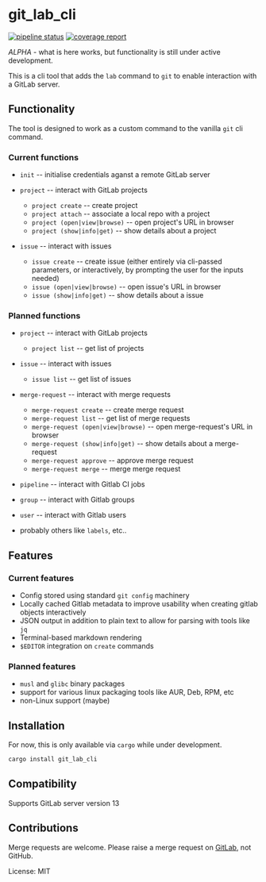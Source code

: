 # git_lab_cli

[![pipeline status](https://gitlab.com/bradwood/git-lab-rust/badges/master/pipeline.svg)](https://gitlab.com/bradwood/git-lab-rust/-/commits/master)
[![coverage report](https://gitlab.com/bradwood/git-lab-rust/badges/master/coverage.svg)](https://gitlab.com/bradwood/git-lab-rust/-/commits/master)

_ALPHA_ - what is here works, but functionality is still under active development.

This is a cli tool that adds the `lab` command to `git` to enable interaction with a GitLab server.

## Functionality

The tool is designed to work as a custom command to the vanilla `git` cli command.

### Current functions

 * `init` -- initialise credentials aganst a remote GitLab server

 * `project` -- interact with GitLab projects

    * `project create` -- create project
    * `project attach` -- associate a local repo with a project
    * `project (open|view|browse)` -- open project's URL in browser
    * `project (show|info|get)` -- show details about a project

 * `issue` -- interact with issues

    * `issue create` -- create issue (either entirely via cli-passed parameters, or
       interactively, by prompting the user for the inputs needed)
    * `issue (open|view|browse)` -- open issue's URL in browser
    * `issue (show|info|get)` -- show details about a issue

### Planned functions

 * `project` -- interact with GitLab projects

    * `project list` -- get list of projects

 * `issue` -- interact with issues

    * `issue list` -- get list of issues

 * `merge-request` -- interact with merge requests

    * `merge-request create` -- create merge request
    * `merge-request list` -- get list of merge requests
    * `merge-request (open|view|browse)` -- open merge-request's URL in browser
    * `merge-request (show|info|get)` -- show details about a merge-request
    * `merge-request approve` -- approve merge request
    * `merge-request merge` -- merge merge request

 * `pipeline` -- interact with Gitlab CI jobs
 * `group` -- interact with Gitlab groups
 * `user` -- interact with Gitlab users
 * probably others like `labels`, etc..

## Features

### Current features

 * Config stored using standard `git config` machinery
 * Locally cached Gitlab metadata to improve usability when creating gitlab objects
   interactively
 * JSON output in addition to plain text to allow for parsing with tools like `jq`
 * Terminal-based markdown rendering
 * `$EDITOR` integration on `create` commands

### Planned features

 * `musl` and `glibc` binary packages
 * support for various linux packaging tools like AUR, Deb, RPM, etc
 * non-Linux support (maybe)

## Installation

For now, this is only available via `cargo` while under development.

```rust
cargo install git_lab_cli
```
## Compatibility

Supports GitLab server version 13

## Contributions

Merge requests are welcome. Please raise a merge request on [GitLab](https://gitlab.com/bradwood/git-lab-rust), not GitHub.

License: MIT
